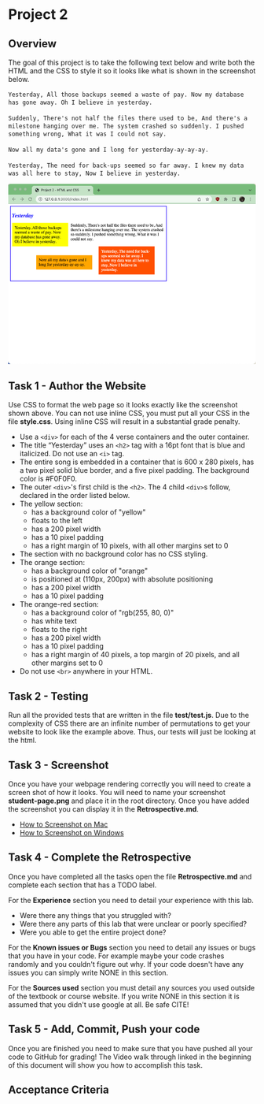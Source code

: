 # Project 2

## Overview

The goal of this project is to take the following text below and write both the
HTML and the CSS to style it so it looks like what is shown in the screenshot
below.

    Yesterday, All those backups seemed a waste of pay. Now my database
    has gone away. Oh I believe in yesterday.

    Suddenly, There's not half the files there used to be, And there's a
    milestone hanging over me. The system crashed so suddenly. I pushed
    something wrong, What it was I could not say.

    Now all my data's gone and I long for yesterday-ay-ay-ay.

    Yesterday, The need for back-ups seemed so far away. I knew my data
    was all here to stay, Now I believe in yesterday.

![Image of the page you will create](img/example.png)

## Task 1 - Author the Website

Use CSS to format the web page so it looks exactly like the screenshot shown
above. You can not use inline CSS, you must put all your CSS in the file
**style.css**. Using inline CSS will result in a substantial grade penalty.

- Use a `<div>` for each of the 4 verse containers and the outer container.
- The title “Yesterday” uses an `<h2>` tag with a 16pt font that is blue and italicized. Do not use an `<i>` tag.
- The entire song is embedded in a container that is 600 x 280 pixels, has a two
  pixel solid blue border, and a five pixel padding. The background color is
  #F0F0F0.
- The outer `<div>`'s first child is the `<h2>`. The 4 child `<div>`s follow, declared in the order listed below.
- The yellow section:
  - has a background color of "yellow"
  - floats to the left
  - has a 200 pixel width
  - has a 10 pixel padding
  - has a right margin of 10 pixels, with all other margins set to 0
- The section with no background color has no CSS styling.
- The orange section:
  - has a background color of "orange"
  - is positioned at (110px, 200px) with absolute positioning
  - has a 200 pixel width
  - has a 10 pixel padding
- The orange-red section:
  - has a background color of "rgb(255, 80, 0)"
  - has white text
  - floats to the right
  - has a 200 pixel width
  - has a 10 pixel padding
  - has a right margin of 40 pixels, a top margin of 20 pixels, and all other margins set to 0
- Do not use `<br>` anywhere in your HTML.

## Task 2 - Testing

Run all the provided tests that are written in the file **test/test.js**. Due
to the complexity of CSS there are an infinite number of permutations to get your
website to look like the example above. Thus, our tests will just be looking
at the html.

## Task 3 - Screenshot

Once you have your webpage rendering correctly you will need to create a screen
shot of how it looks. You will need to name your screenshot **student-page.png**
and place it in the root directory. Once you have added the screenshot you can
display it in the **Retrospective.md**.

- [How to Screenshot on Mac](https://support.apple.com/guide/mac-help/take-a-screenshot-mh26782/mac)
- [How to Screenshot on Windows](https://support.microsoft.com/en-us/windows/use-snipping-tool-to-capture-screenshots-00246869-1843-655f-f220-97299b865f6b)

## Task 4 - Complete the Retrospective

Once you have completed all the tasks open the file **Retrospective.md** and
complete each section that has a TODO label.

For the **Experience** section you need to detail your experience with this lab.

- Were there any things that you struggled with?
- Were there any parts of this lab that were unclear or poorly specified?
- Were you able to get the entire project done?

For the **Known issues or Bugs** section you need to detail any issues or bugs
that you have in your code. For example maybe your code crashes randomly and you
couldn't figure out why. If your code doesn't have any issues you can simply
write NONE in this section.

For the **Sources used** section you must detail any sources you used outside of
the textbook or course website. If you write NONE in this section it is assumed
that you didn't use google at all. Be safe CITE!

## Task 5 - Add, Commit, Push your code

Once you are finished you need to make sure that you have pushed all your code
to GitHub for grading! The Video walk through linked in the beginning of this
document will show you how to accomplish this task.

## Acceptance Criteria